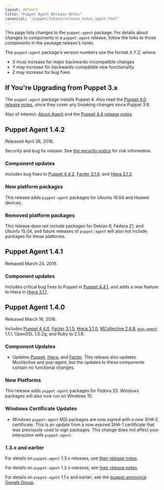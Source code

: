 ```yaml
---
layout: default
title: "Puppet Agent Release Notes"
canonical: "/puppet/latest/release_notes_agent.html"
---
```


[Puppet 4.4.0]: /puppet/4.4/release_notes.html#puppet-440
[Puppet 4.4.1]: /puppet/4.4/release_notes.html#puppet-441
[Puppet 4.4.2]: /puppet/4.4/release_notes.html#puppet-442

[Facter 3.1.5]: /facter/3.1/release_notes.html#facter-315
[Facter 3.1.6]: /facter/3.1/release_notes.html#facter-316


[Hiera 3.1.0]: /hiera/3.1/release_notes.html#hiera-310
[Hiera 3.1.1]: /hiera/3.1/release_notes.html#hiera-311
[Hiera 3.1.2]: /hiera/3.1/release_notes.html#hiera-312


[MCollective 2.8.8]: /mcollective/releasenotes.html#2_8_8

[pxp-agent]: https://github.com/puppetlabs/pxp-agent

This page lists changes to the `puppet-agent` package. For details about changes to components in a `puppet-agent` release, follow the links to those components in the package release's notes.

The `puppet-agent` package's version numbers use the format X.Y.Z, where:

* X must increase for major backwards-incompatible changes
* Y may increase for backwards-compatible new functionality
* Z may increase for bug fixes

## If You're Upgrading from Puppet 3.x

The `puppet-agent` package installs Puppet 4. Also read the [Puppet 4.0 release notes](/puppet/4.0/release_notes.html), since they cover any breaking changes since Puppet 3.8.

Also of interest: [About Agent](./about_agent.html) and the [Puppet 4.4 release notes](./release_notes.html).

## Puppet Agent 1.4.2

Released April 26, 2016.

Security and bug fix release. See [the security notice](https://puppet.com/security/cve/cve-2016-2785) for risk information.

### Component updates

Includes bug fixes to [Puppet 4.4.2][], [Facter 3.1.6][], and [Hiera 3.1.2][].

### New platform packages

This release adds `puppet-agent` packages for Ubuntu 16.04 and Huawei devices.

### Removed platform packages

This release does not include packages for Debian 6, Fedora 21, and Ubuntu 15.04, and future releases of `puppet-agent` will also not include packages for these platforms.


## Puppet Agent 1.4.1

Released March 24, 2016.

### Component updates

Includes critical bug fixes to Puppet in [Puppet 4.4.1][], and adds a new feature to Hiera in [Hiera 3.1.1][].


## Puppet Agent 1.4.0

Released March 16, 2016.

Includes [Puppet 4.4.0][], [Facter 3.1.5][], [Hiera 3.1.0][], [MCollective 2.8.8][], [`pxp-agent`][pxp-agent] 1.1.1, OpenSSL 1.0.2g, and Ruby to 2.1.8.

### Component Updates

* Updates [Puppet](/puppet/4.4/), [Hiera](/hiera/3.1/), and [Facter](/facter/3.1/). This release also updates Mcollective and pxp-agent, but the updates to these components contain no functional changes.

### New Platforms

This release adds `puppet-agent` packages for Fedora 23. Windows packages will also now run on Windows 10.

### Windows Certificate Updates

* Windows `puppet-agent` MSI packages are now signed with a new SHA-2 certificate. This is an update from a now expired SHA-1 certificate that was previously used to sign packages. This change does not affect your interaction with `puppet-agent`.


### 1.3.x and earlier

For details on `puppet-agent` 1.3.x releases, see [their release notes](/puppet/4.3/release_notes_agent.html).

For details on `puppet-agent` 1.2.x releases, see [their release notes](/puppet/4.2/release_notes_agent.html).

For details on `puppet-agent` 1.1.x and earlier, see the [puppet-announce Google Group](https://groups.google.com/forum/#!forum/puppet-announce).
